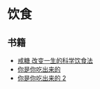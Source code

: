 # 饮食

## 书籍

- [戒糖 改变一生的科学饮食法](https://book.douban.com/subject/35219154/)
- [你是你吃出来的](https://book.douban.com/subject/27590675/)
- [你是你吃出来的 2](https://book.douban.com/subject/35340053/)
